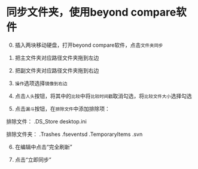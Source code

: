# 同步文件夹，使用beyond compare软件

0. 插入两块移动硬盘，打开beyond compare软件，点击`文件夹同步`

1. 把主文件夹对应路径文件夹拖到左边

2. 把副文件夹对应路径文件夹拖到右边

3. `操作`选项选择`镜像到右边`

4. 点击`人头`按钮，将其中的`比较`中将`比较时间戳`取消勾选，将`比较文件大小`选择勾选

5. 点击`漏斗`按钮，在`排除文件`中添加排除项：

排除文件：
.DS_Store
desktop.ini


排除文件夹：
.Trashes
.fseventsd
.TemporaryItems
.svn

6. 在编辑中点击“完全刷新”

7. 点击“立即同步”